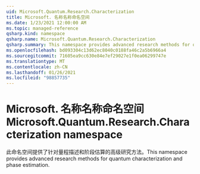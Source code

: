 ```yaml
---
uid: Microsoft.Quantum.Research.Characterization
title: Microsoft. 名称名称命名空间
ms.date: 1/23/2021 12:00:00 AM
ms.topic: managed-reference
qsharp.kind: namespace
qsharp.name: Microsoft.Quantum.Research.Characterization
qsharp.summary: This namespace provides advanced research methods for quantum characterization and phase estimation.
ms.openlocfilehash: bd093304c13d62ec8040c0188fa46c2a5b6966a4
ms.sourcegitcommit: 71605ea9cc630e84e7ef29027e1f0ea06299747e
ms.translationtype: MT
ms.contentlocale: zh-CN
ms.lasthandoff: 01/26/2021
ms.locfileid: "98857735"
---
```

# <a name="microsoftquantumresearchcharacterization-namespace"></a><span data-ttu-id="faba9-102">Microsoft. 名称名称命名空间</span><span class="sxs-lookup"><span data-stu-id="faba9-102">Microsoft.Quantum.Research.Characterization namespace</span></span>

<span data-ttu-id="faba9-103">此命名空间提供了针对量程描述和阶段估算的高级研究方法。</span><span class="sxs-lookup"><span data-stu-id="faba9-103">This namespace provides advanced research methods for quantum characterization and phase estimation.</span></span>

